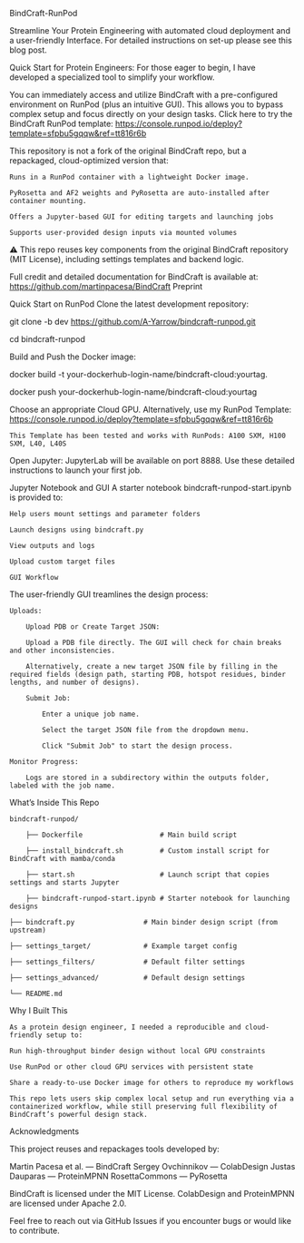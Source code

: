 BindCraft-RunPod

Streamline Your Protein Engineering with automated cloud deployment and a user-friendly Interface. For detailed instructions on set-up please see this blog post.

Quick Start for Protein Engineers: For those eager to begin, I have developed a specialized tool to simplify your workflow. 

You can immediately access and utilize BindCraft with a pre-configured environment on RunPod (plus an intuitive GUI). This allows you to bypass complex setup and focus directly on your design tasks. Click here to try the BindCraft RunPod template: https://console.runpod.io/deploy?template=sfpbu5gqqw&ref=tt816r6b


This repository is not a fork of the original BindCraft repo, but a repackaged, cloud-optimized version that:

	Runs in a RunPod container with a lightweight Docker image.

	PyRosetta and AF2 weights and PyRosetta are auto-installed after container mounting.
	
 	Offers a Jupyter-based GUI for editing targets and launching jobs

	Supports user-provided design inputs via mounted volumes


⚠️ This repo reuses key components from the original BindCraft repository (MIT License), including settings templates and backend logic. 

Full credit and detailed documentation for BindCraft is available at: https://github.com/martinpacesa/BindCraft Preprint


Quick Start on RunPod
Clone the latest development repository:

git clone -b dev https://github.com/A-Yarrow/bindcraft-runpod.git

cd bindcraft-runpod

Build and Push the Docker image:

docker build -t your-dockerhub-login-name/bindcraft-cloud:yourtag.

docker push your-dockerhub-login-name/bindcraft-cloud:yourtag

Choose an appropriate Cloud GPU. Alternatively, use my RunPod Template: https://console.runpod.io/deploy?template=sfpbu5gqqw&ref=tt816r6b

	This Template has been tested and works with RunPods: A100 SXM, H100 SXM, L40, L40S

Open Jupyter: JupyterLab will be available on port 8888. Use these detailed  instructions to launch your first job.


Jupyter Notebook and GUI
A starter notebook bindcraft-runpod-start.ipynb is provided to:

	Help users mount settings and parameter folders

	Launch designs using bindcraft.py

	View outputs and logs

	Upload custom target files

	GUI Workflow

The user-friendly GUI treamlines the design process:

	Uploads:
	
 		Upload PDB or Create Target JSON:

		Upload a PDB file directly. The GUI will check for chain breaks and other inconsistencies.

		Alternatively, create a new target JSON file by filling in the required fields (design path, starting PDB, hotspot residues, binder lengths, and number of designs).

		Submit Job:

			Enter a unique job name.
			
   			Select the target JSON file from the dropdown menu.

			Click "Submit Job" to start the design process.

	Monitor Progress:

		Logs are stored in a subdirectory within the outputs folder, labeled with the job name.

What’s Inside This Repo

	bindcraft-runpod/

		├── Dockerfile                   # Main build script

		├── install_bindcraft.sh         # Custom install script for BindCraft with mamba/conda

		├── start.sh                     # Launch script that copies settings and starts Jupyter

		├── bindcraft-runpod-start.ipynb # Starter notebook for launching designs

	├── bindcraft.py                 # Main binder design script (from upstream)

	├── settings_target/             # Example target config

	├── settings_filters/            # Default filter settings

	├── settings_advanced/           # Default design settings

	└── README.md

Why I Built This

	As a protein design engineer, I needed a reproducible and cloud-friendly setup to:

	Run high-throughput binder design without local GPU constraints

	Use RunPod or other cloud GPU services with persistent state
	
 	Share a ready-to-use Docker image for others to reproduce my workflows

	This repo lets users skip complex local setup and run everything via a containerized workflow, while still preserving full flexibility of BindCraft’s powerful design stack.

Acknowledgments

This project reuses and repackages tools developed by:

Martin Pacesa et al. — BindCraft
Sergey Ovchinnikov — ColabDesign
Justas Dauparas — ProteinMPNN
RosettaCommons — PyRosetta

BindCraft is licensed under the MIT License. ColabDesign and ProteinMPNN are licensed under Apache 2.0.

Feel free to reach out via GitHub Issues if you encounter bugs or would like to contribute.
